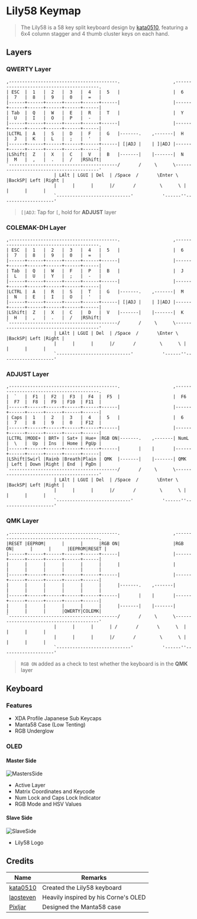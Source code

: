 # Lily58 Keymap
> The Lily58 is a 58 key split keyboard design by [kata0510](https://github.com/kata0510/Lily58), featuring a 6x4 column stagger and 4 thumb cluster keys on each hand.

## Layers
### **QWERTY** Layer
```
,-----------------------------------------.                    ,-----------------------------------------.
| ESC  |  1   |  2   |  3   |  4   |  5   |                    |  6   |  7   |  8   |  9   |  0   |  =   |
|------+------+------+------+------+------|                    |------+------+------+------+------+------|
| Tab  |  Q   |  W   |  E   |  R   |  T   |                    |  Y   |  U   |  I   |  O   |  P   |  -   |
|------+------+------+------+------+------|                    |------+------+------+------+------+------|
|LCTRL |  A   |  S   |  D   |  F   |  G   |-------.    ,-------|  H   |  J   |  K   |  L   |  ;   |  '   |
|------+------+------+------+------+------| [|ADJ |    | ]|ADJ |------+------+------+------+------+------|
|LShift|  Z   |  X   |  C   |  V   |  B   |-------|    |-------|  N   |  M   |  ,   |  .   |  /   |RShift|
`-----------------------------------------/       /     \      \-----------------------------------------'
                  | LAlt | LGUI | Del  | /Space  /       \Enter \  |BackSP| Left |Right |
                  |      |      |      |/       /         \      \ |      |      |      |
                  `----------------------------'           '------''--------------------'
```
> ` [|ADJ `: Tap for ` [ `, hold for **ADJUST** layer
### **COLEMAK-DH** Layer
```
,-----------------------------------------.                    ,-----------------------------------------.
| ESC  |  1   |  2   |  3   |  4   |  5   |                    |  6   |  7   |  8   |  9   |  0   |  =   |
|------+------+------+------+------+------|                    |------+------+------+------+------+------|
| Tab  |  Q   |  W   |  F   |  P   |  B   |                    |  J   |  L   |  U   |  Y   |  ;   |  -   |
|------+------+------+------+------+------|                    |------+------+------+------+------+------|
|LCTRL |  A   |  R   |  S   |  T   |  G   |-------.    ,-------|  M   |  N   |  E   |  I   |  O   |  '   |
|------+------+------+------+------+------| [|ADJ |    | ]|ADJ |------+------+------+------+------+------|
|LShift|  Z   |  X   |  C   |  D   |  V   |-------|    |-------|  K   |  H   |  ,   |  .   |  /   |RShift|
`-----------------------------------------/       /     \      \-----------------------------------------'
                  | LAlt | LGUI | Del  | /Space  /       \Enter \  |BackSP| Left |Right |
                  |      |      |      |/       /         \      \ |      |      |      |
                  `----------------------------'           '------''--------------------'
```
### **ADJUST** Layer
```
,-----------------------------------------.                    ,-----------------------------------------.
|  `   |  F1  |  F2  |  F3  |  F4  |  F5  |                    |  F6  |  F7  |  F8  |  F9  | F10  | F11  |
|------+------+------+------+------+------|                    |------+------+------+------+------+------|
| Caps |  1   |  2   |  3   |  4   |  5   |                    |  6   |  7   |  8   |  9   |  0   | F12  |
|------+------+------+------+------+------|                    |------+------+------+------+------+------|
|LCTRL |MODE+ | BRT+ | Sat+ | Hue+ |RGB ON|-------.    ,-------| NumL |  \   |  Up  | Ins  | Home | PgUp |
|------+------+------+------+------+------|       |    |       |------+------+------+------+------+------|
|LShift|Swirl |Rainb |Breath|Plain | QMK  |-------|    |-------| QMK  | Left | Down |Right | End  | PgDn |
`-----------------------------------------/       /     \      \-----------------------------------------'
                  | LAlt | LGUI | Del  | /Space  /       \Enter \  |BackSP| Left |Right |
                  |      |      |      |/       /         \      \ |      |      |      |
                  `----------------------------'           '------''--------------------'
```
### **QMK** Layer
```
,-----------------------------------------.                    ,-----------------------------------------.
|RESET |EEPROM|      |      |      |RGB ON|                    |RGB ON|      |      |      |EEPROM|RESET |
|------+------+------+------+------+------|                    |------+------+------+------+------+------|
|      |      |      |      |      |      |                    |      |      |      |      |      |      |
|------+------+------+------+------+------|                    |------+------+------+------+------+------|
|      |      |      |      |      |      |-------.    ,-------|      |      |      |      |      |      |
|------+------+------+------+------+------|       |    |       |------+------+------+------+------+------|
|      |      |      |      |      |      |-------|    |-------|      |      |      |      |QWERTY|COLEMK|
`-----------------------------------------/       /     \      \-----------------------------------------'
                  |      |      |      | /       /       \      \  |      |      |      |
                  |      |      |      |/       /         \      \ |      |      |      |
                  `----------------------------'           '------''--------------------'
```
> `RGB ON` added as a check to test whether the keyboard is in the **QMK** layer

## Keyboard
### Features
- XDA Profile Japanese Sub Keycaps
- Manta58 Case (Low Tenting)
- RGB Underglow

### OLED
#### Master Side
![MastersSide](https://github.com/AFKWZ/qmk_firmware/assets/142926428/7c76a58b-12b5-4826-8479-391b265f4a4d)

- Active Layer
- Matrix Coordinates and Keycode
- Num Lock and Caps Lock Indicator
- RGB Mode and HSV Values

#### Slave Side
![SlaveSide](https://github.com/AFKWZ/qmk_firmware/assets/142926428/7aaad7d1-b62e-400b-9f75-cea2173aa63d)

- Lily58 Logo

## Credits
| Name  | Remarks |
| ------------- | ------------- |
| [kata0510](https://github.com/kata0510/Lily58)  | Created the Lily58 keyboard |
| [laosteven](https://github.com/laosteven/fluffy-octo-eureka/tree/master#corne-keymap)  | Heavily inspired by his Corne's OLED |
| [Pixljar](https://capsuledeluxe.com/product/manta58-case-files/)  | Designed the Manta58 case |


























